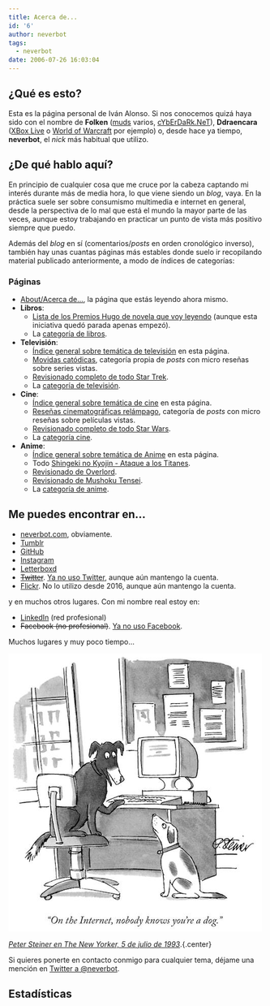 ```yaml
---
title: Acerca de...
id: '6'
author: neverbot
tags:
  - neverbot
date: 2006-07-26 16:03:04
---
```


## ¿Qué es esto?

Esta es la página personal de Iván Alonso. Si nos conocemos quizá haya sido con el nombre de **Folken** ([muds](http://en.wikipedia.org/wiki/MUD) varios, [cYbErDaRk.NeT](http://www.cyberdark.net/index2.php)), **Ddraencara** ([XBox Live](https://live.xbox.com/es-ES/Profile?pp=0&GamerTag=ddraencara) o [World of Warcraft](http://eu.battle.net/wow/en/character/shendralar/Ddraencara/) por ejemplo) o, desde hace ya tiempo, **neverbot**, el _nick_ más habitual que utilizo.

## ¿De qué hablo aquí?

En principio de cualquier cosa que me cruce por la cabeza captando mi interés durante más de media hora, lo que viene siendo un *blog*, vaya. En la práctica suele ser sobre consumismo multimedia e internet en general, desde la perspectiva de lo mal que está el mundo la mayor parte de las veces, aunque estoy trabajando en practicar un punto de vista más positivo siempre que puedo.

Además del *blog* en sí (comentarios/*posts* en orden cronológico inverso), también hay unas cuantas páginas más estables donde suelo ir recopilando material publicado anteriormente, a modo de índices de categorías:

### Páginas

- [About/Acerca de...](/about/), la página que estás leyendo ahora mismo.
- **Libros**:
  - [Lista de los Premios Hugo de novela que voy leyendo](/los-premios-hugo/) (aunque esta iniciativa quedó parada apenas empezó).
  - La [categoría de libros](/tags/libros).
- **Televisión**:
  - [Índice general sobre temática de televisión](/tv/) en esta página.
  - [Movidas catódicas](/tags/movidas-catodicas/), categoría propia de *posts* con micro reseñas sobre series vistas.
  - [Revisionado completo de todo Star Trek](/tv/star-trek/).
  - La [categoría de televisión](/tags/tv).
- **Cine**:
  - [Índice general sobre temática de cine](/cine/) en esta página.
  - [Reseñas cinematográficas relámpago](/tags/resenas-cinematograficas-relampago/), categoría de *posts* con micro reseñas sobre películas vistas.
  - [Revisionado completo de todo Star Wars](/cine/todo-star-wars/).
  - La [categoría cine](/tags/cine).
- **Anime**:
  - [Índice general sobre temática de Anime](/anime/) en esta página.
  - Todo [Shingeki no Kyojin - Ataque a los Titanes](/anime/shingeki-no-kyojin/).
  - [Revisionado de Overlord](/anime/overlord/).
  - [Revisionado de Mushoku Tensei](/anime/mushoku-tensei/).
  - La [categoría de anime](/tags/anime).

## Me puedes encontrar en...

- [neverbot.com](https://neverbot.com), obviamente.
- [Tumblr](http://neverbot.tumblr.com/)
- [GitHub](https://github.com/neverbot)
- [Instagram](http://instagram.com/neverbot)
- [Letterboxd](http://letterboxd.com/neverbot/)
- ~~[Twitter](http://twitter.com/neverbot)~~. [Ya no uso Twitter](https://neverbot.com/not-on-twitter-anymore), aunque aún mantengo la cuenta.
- [Flickr](http://www.flickr.com/photos/neverbot/). No lo utilizo desde 2016, aunque aún mantengo la cuenta.

y en muchos otros lugares. Con mi nombre real estoy en:

- [LinkedIn](http://www.linkedin.com/in/ivanalonso) (red profesional)
- ~~Facebook (no profesional)~~. [Ya no uso Facebook](https://www.instagram.com/p/_FU_gySxMi/).

Muchos lugares y muy poco tiempo...

![dog-on-the-internet-by-peter-steiner](./index/dog-on-the-internet-by-peter-steiner.jpg)

[_Peter Steiner en The New Yorker, 5 de julio de 1993_](https://en.wikipedia.org/wiki/On_the_Internet,_nobody_knows_you%27re_a_dog).{.center}

Si quieres ponerte en contacto conmigo para cualquier tema, déjame una mención en [Twitter a @neverbot](http://twitter.com/neverbot).

## Estadísticas

<div id="posts-calendar" class="js-pjax"></div>
<div id="posts-chart" class="js-pjax"></div>
<div id="tags-chart" data-length="10" class="js-pjax"></div>